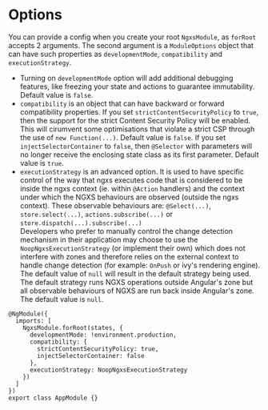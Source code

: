 # Options

You can provide a config when you create your root `NgxsModule`, as `forRoot` accepts 2 arguments. The second argument is a `ModuleOptions` object that can have such properties as `developmentMode`, `compatibility` and `executionStrategy`.

- Turning on `developmentMode` option will add additional debugging features, like freezing your state and actions to guarantee immutability. Default value is `false`.
- `compatibility` is an object that can have backward or forward compatibility properties. If you set `strictContentSecurityPolicy` to `true`, then the support for the strict Content Security Policy will be enabled. This will cirumvent some optimisations that violate a strict CSP through the use of `new Function(...)`. Default value is `false`. If you set `injectSelectorContainer` to `false`, then `@Selector` with parameters will no longer receive the enclosing state class as its first parameter. Default value is `true`.
- `executionStrategy` is an advanced option. It is used to have specific control of the way that ngxs executes code that is considered to be inside the ngxs context (ie. within `@Action` handlers) and the context under which the NGXS behaviours are observed (outside the ngxs context). These observable behaviours are: `@Select(...)`, `store.select(...)`, `actions.subscribe(...)` or `store.dispatch(...).subscribe(...)`  
  Developers who prefer to manually control the change detection mechanism in their application may choose to use the `NoopNgxsExecutionStrategy` (or implement their own) which does not interfere with zones and therefore relies on the external context to handle change detection (for example: `OnPush` or ivy's rendering engine). The default value of `null` will result in the default strategy being used. The default strategy runs NGXS operations outside Angular's zone but all observable behaviours of NGXS are run back inside Angular's zone. The default value is `null`.

```TS
@NgModule({
  imports: [
    NgxsModule.forRoot(states, {
      developmentMode: !environment.production,
      compatibility: {
        strictContentSecurityPolicy: true,
        injectSelectorContainer: false
      },
      executionStrategy: NoopNgxsExecutionStrategy
    })
  ]
})
export class AppModule {}
```
